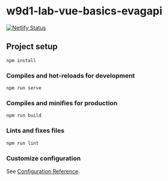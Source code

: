 # w9d1-lab-vue-basics-evagapi

[![Netlify Status](https://api.netlify.com/api/v1/badges/049b1b49-d420-4490-97b2-a26ed7e39396/deploy-status)](https://app.netlify.com/sites/reliable-mandazi-b3e492/deploys)

## Project setup
```
npm install
```

### Compiles and hot-reloads for development
```
npm run serve
```

### Compiles and minifies for production
```
npm run build
```

### Lints and fixes files
```
npm run lint
```

### Customize configuration
See [Configuration Reference](https://cli.vuejs.org/config/).
